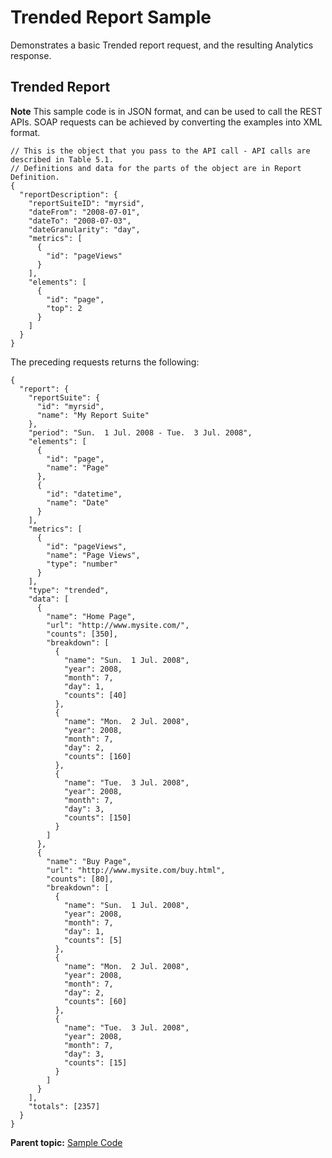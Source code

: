 # Trended Report Sample

Demonstrates a basic Trended report request, and the resulting Analytics response.

## Trended Report

**Note** This sample code is in JSON format, and can be used to call the REST APIs. SOAP requests can be achieved by converting the examples into XML format.

```
// This is the object that you pass to the API call - API calls are described in Table 5.1.
// Definitions and data for the parts of the object are in Report Definition.
{
  "reportDescription": {
    "reportSuiteID": "myrsid",
    "dateFrom": "2008-07-01",
    "dateTo": "2008-07-03",
    "dateGranularity": "day",
    "metrics": [
      {
        "id": "pageViews"
      }
    ],
    "elements": [
      {
        "id": "page",
        "top": 2
      }
    ]
  }
}
```

The preceding requests returns the following:

```
{
  "report": {
    "reportSuite": {
      "id": "myrsid",
      "name": "My Report Suite"
    },
    "period": "Sun.  1 Jul. 2008 - Tue.  3 Jul. 2008",
    "elements": [
      {
        "id": "page",
        "name": "Page"
      },
      {
        "id": "datetime",
        "name": "Date"
      }
    ],
    "metrics": [
      {
        "id": "pageViews",
        "name": "Page Views",
        "type": "number"
      }
    ],
    "type": "trended",
    "data": [
      {
        "name": "Home Page",
        "url": "http://www.mysite.com/",
        "counts": [350],
        "breakdown": [
          {
            "name": "Sun.  1 Jul. 2008",
            "year": 2008,
            "month": 7,
            "day": 1,
            "counts": [40]
          },
          {
            "name": "Mon.  2 Jul. 2008",
            "year": 2008,
            "month": 7,
            "day": 2,
            "counts": [160]
          },
          {
            "name": "Tue.  3 Jul. 2008",
            "year": 2008,
            "month": 7,
            "day": 3,
            "counts": [150]
          }
        ]
      },
      {
        "name": "Buy Page",
        "url": "http://www.mysite.com/buy.html",
        "counts": [80],
        "breakdown": [
          {
            "name": "Sun.  1 Jul. 2008",
            "year": 2008,
            "month": 7,
            "day": 1,
            "counts": [5]
          },
          {
            "name": "Mon.  2 Jul. 2008",
            "year": 2008,
            "month": 7,
            "day": 2,
            "counts": [60]
          },
          {
            "name": "Tue.  3 Jul. 2008",
            "year": 2008,
            "month": 7,
            "day": 3,
            "counts": [15]
          }
        ]
      }
    ],
    "totals": [2357]
  }
}
```

**Parent topic:** [Sample Code](../sample_code/c_sampleCode.md)

